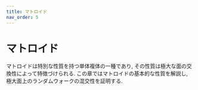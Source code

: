 ```yaml
---
title: マトロイド
nav_order: 5
---
```


# マトロイド

マトロイドは特別な性質を持つ単体複体の一種であり, その性質は極大な面の交換性によって特徴づけられる.
この章ではマトロイドの基本的な性質を解説し, 極大面上のランダムウォークの混交性を証明する.